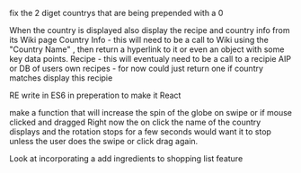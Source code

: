 fix the 2 diget countrys that are being prepended with a 0

When the country is displayed also display the recipe and country info from its Wiki page
Country Info - this will need to be a call to Wiki using the "Country Name" , then return a hyperlink to it or even an object with some key data points.
Recipe - this will eventualy need to be a call to a recipie AIP or DB of users own recipes - for now could just return one if country matches display this recipie

RE write in ES6 in preperation to make it React

make a function that will increase the spin of the globe on swipe or if mouse clicked and dragged
Right now the on click the name of the country displays and the rotation stops for a few seconds would want it to stop unless the user does the swipe or click drag again.

Look at incorporating a add ingredients to shopping list feature
